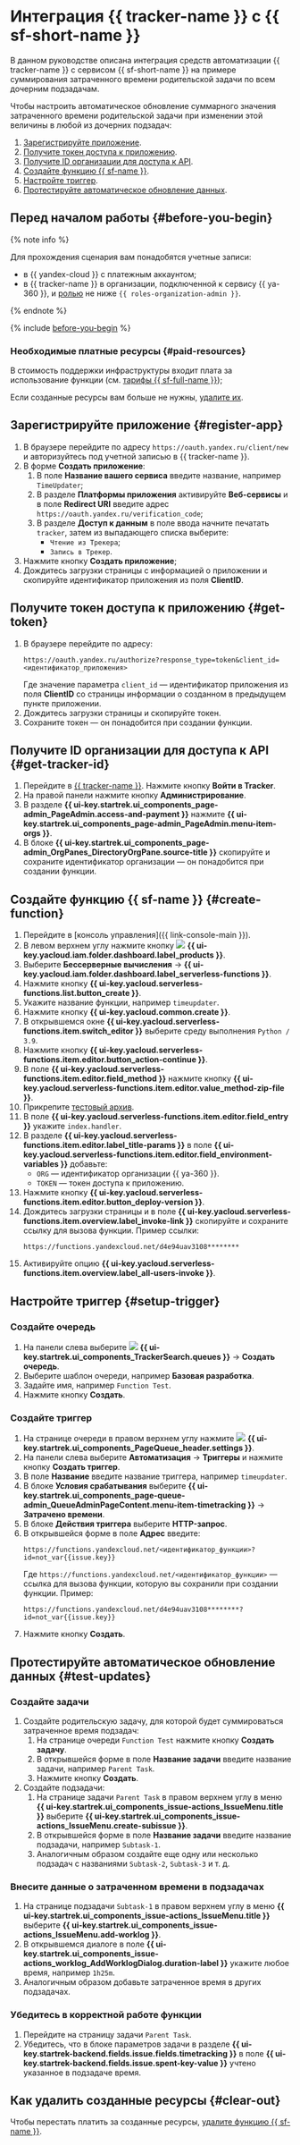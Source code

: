 # Интеграция {{ tracker-name }} с {{ sf-short-name }}

В данном руководстве описана интеграция средств автоматизации {{ tracker-name }} с сервисом {{ sf-short-name }} на примере суммирования затраченного времени родительской задачи по всем дочерним подзадачам.

Чтобы настроить автоматическое обновление суммарного значения затраченного времени родительской задачи при изменении этой величины в любой из дочерних подзадач:

1. [Зарегистрируйте приложение](#register-app).
1. [Получите токен доступа к приложению](#get-token).
1. [Получите ID организации для доступа к API](#get-tracker-id).
1. [Создайте функцию {{ sf-name }}](#create-function).
1. [Настройте триггер](#setup-trigger).
1. [Протестируйте автоматическое обновление данных](#test-updates).

## Перед началом работы {#before-you-begin}

{% note info %}

Для прохождения сценария вам понадобятся учетные записи:

* в {{ yandex-cloud }} с платежным аккаунтом;
* в {{ tracker-name }} в организации, подключенной к сервису {{ ya-360 }}, и [ролью](../../organization/security/index.md#service-roles) не ниже `{{ roles-organization-admin }}`.

{% endnote %}

{% include [before-you-begin](../../_tutorials/_tutorials_includes/before-you-begin.md) %}

### Необходимые платные ресурсы {#paid-resources}

В стоимость поддержки инфраструктуры входит плата за использование функции (см. [тарифы {{ sf-full-name }}](../../functions/pricing.md));

Если созданные ресурсы вам больше не нужны, [удалите их](#clear-out).

## Зарегистрируйте приложение {#register-app}

1. В браузере перейдите по адресу ` https://oauth.yandex.ru/client/new ` и авторизуйтесь под учетной записью в {{ tracker-name }}.
1. В форме **Создать приложение**:
	1. В поле **Название вашего сервиса** введите название, например `TimeUpdater`;
	1. В разделе **Платформы приложения** активируйте **Веб-сервисы** и в поле **Redirect URI** введите адрес ` https://oauth.yandex.ru/verification_code `;
	1. В разделе **Доступ к данным** в поле ввода начните печатать `tracker`, затем из выпадающего списка выберите:
		* `Чтение из Трекера`;
		* `Запись в Трекер`.
1. Нажмите кнопку **Создать приложение**;
1. Дождитесь загрузки страницы с информацией о приложении и скопируйте идентификатор приложения из поля **ClientID**. 

## Получите токен доступа к приложению {#get-token}

1. В браузере перейдите по адресу:
	```
	https://oauth.yandex.ru/authorize?response_type=token&client_id=<идентификатор_приложения> 
	```
	Где значение параметра `client_id` — идентификатор приложения из поля **ClientID** со страницы информации о созданном в предыдущем пункте приложении.
1. Дождитесь загрузки страницы и скопируйте токен.
1. Сохраните токен — он понадобится при создании функции.

## Получите ID организации для доступа к API {#get-tracker-id}

1. Перейдите в [{{ tracker-name }}](https://tracker.yandex.ru/). Нажмите кнопку **Войти в Tracker**.
1. На правой панели нажмите кнопку **Администрирование**.
1. В разделе **{{ ui-key.startrek.ui_components_page-admin_PageAdmin.access-and-payment }}** нажмите **{{ ui-key.startrek.ui_components_page-admin_PageAdmin.menu-item-orgs }}**.
1. В блоке **{{ ui-key.startrek.ui_components_page-admin_OrgPanes_DirectoryOrgPane.source-title }}** скопируйте и сохраните идентификатор организации — он понадобится при создании функции.

## Создайте функцию {{ sf-name }} {#create-function}

1. Перейдите в [консоль управления]({{ link-console-main }}).
1. В левом верхнем углу нажмите кнопку ![](../../_assets/console-icons/dots-9.svg) **{{ ui-key.yacloud.iam.folder.dashboard.label_products }}**.
1. Выберите **Бессерверные вычисления** → **{{ ui-key.yacloud.iam.folder.dashboard.label_serverless-functions }}**.
1. Нажмите кнопку **{{ ui-key.yacloud.serverless-functions.list.button_create }}**.
1. Укажите название функции, например `timeupdater`.
1. Нажмите кнопку **{{ ui-key.yacloud.common.create }}**.
1. В открывшемся окне **{{ ui-key.yacloud.serverless-functions.item.switch_editor }}** выберите среду выполнения `Python / 3.9`.
1. Нажмите кнопку **{{ ui-key.yacloud.serverless-functions.item.editor.button_action-continue }}**.
1. В поле **{{ ui-key.yacloud.serverless-functions.item.editor.field_method }}** нажмите кнопку **{{ ui-key.yacloud.serverless-functions.item.editor.value_method-zip-file }}**.
1. Прикрепите [тестовый архив](https://github.com/yandex-cloud-examples/yc-tracker-summarize-spent/blob/main/build/tracker-summarize-spent.zip).
1. В поле **{{ ui-key.yacloud.serverless-functions.item.editor.field_entry }}** укажите `index.handler`.
1. В разделе **{{ ui-key.yacloud.serverless-functions.item.editor.label_title-params }}** в поле **{{ ui-key.yacloud.serverless-functions.item.editor.field_environment-variables }}** добавьте:
   * `ORG` — идентификатор организации {{ ya-360 }}.
   * `TOKEN` — токен доступа к приложению.
1. Нажмите кнопку **{{ ui-key.yacloud.serverless-functions.item.editor.button_deploy-version }}**.
1. Дождитесь загрузки страницы и в поле **{{ ui-key.yacloud.serverless-functions.item.overview.label_invoke-link }}** скопируйте и сохраните ссылку для вызова функции.
	Пример ссылки:
	```
	https://functions.yandexcloud.net/d4e94uav3108********
	```
1. Активируйте опцию **{{ ui-key.yacloud.serverless-functions.item.overview.label_all-users-invoke }}**.

## Настройте триггер {#setup-trigger}

### Создайте очередь

1. На панели слева выберите ![](../../_assets/console-icons/layers-3-diagonal.svg) **{{ ui-key.startrek.ui_components_TrackerSearch.queues }}** → **Создать очередь**.
1. Выберите шаблон очереди, например **Базовая разработка**.
1. Задайте имя, например `Function Test`.
1. Нажмите кнопку **Создать**.

### Создайте триггер

1. На странице очереди в правом верхнем углу нажмите ![](../../_assets/console-icons/gear.svg) **{{ ui-key.startrek.ui_components_PageQueue_header.settings }}**.
1. На панели слева выберите **Автоматизация** → **Триггеры** и нажмите кнопку **Создать триггер**.
1. В поле **Название** введите название триггера, например `timeupdater`.
1. В блоке **Условия срабатывания** выберите **{{ ui-key.startrek.ui_components_page-queue-admin_QueueAdminPageContent.menu-item-timetracking }}**  → **Затрачено времени**.
1. В блоке **Действия триггера** выберите **HTTP-запрос**.
1. В открывшейся форме в поле **Адрес** введите:
	```
	https://functions.yandexcloud.net/<идентификатор_функции>?id=not_var{{issue.key}}
	```
	Где `https://functions.yandexcloud.net/<идентификатор_функции>` — ссылка для вызова функции, которую вы сохранили при создании функции.
	Пример:
	```
	https://functions.yandexcloud.net/d4e94uav3108********?id=not_var{{issue.key}}
	```
1. Нажмите кнопку **Создать**.

## Протестируйте автоматическое обновление данных {#test-updates}

### Создайте задачи

1. Создайте родительскую задачу, для которой будет суммироваться затраченное время подзадач:
	1. На странице очереди `Function Test` нажмите кнопку **Создать задачу**. 
	1. В открывшейся форме в поле **Название задачи** введите название задачи, например `Parent Task`.
	1. Нажмите кнопку **Создать**.
1. Создайте подзадачи:
	1. На странице задачи `Parent Task` в правом верхнем углу в меню **{{ ui-key.startrek.ui_components_issue-actions_IssueMenu.title }}** выберите **{{ ui-key.startrek.ui_components_issue-actions_IssueMenu.create-subissue }}**.
	1. В открывшейся форме в поле **Название задачи** введите название подзадачи, например `Subtask-1`.
	1. Аналогичным образом создайте еще одну или несколько подзадач с названиями `Subtask-2`, `Subtask-3` и т. д.

### Внесите данные о затраченном времени в подзадачах

1. На странице подзадачи `Subtask-1` в правом верхнем углу в меню **{{ ui-key.startrek.ui_components_issue-actions_IssueMenu.title }}** выберите **{{ ui-key.startrek.ui_components_issue-actions_IssueMenu.add-worklog }}**.
1. В открывшемся диалоге в поле **{{ ui-key.startrek.ui_components_issue-actions_worklog_AddWorklogDialog.duration-label }}** укажите любое время, например `1h25m`.
1. Аналогичным образом добавьте затраченное время в других подзадачах.

### Убедитесь в корректной работе функции 

1. Перейдите на страницу задачи `Parent Task`.
1. Убедитесь, что в блоке параметров задачи в разделе **{{ ui-key.startrek-backend.fields.issue.fields.timetracking }}** в поле **{{ ui-key.startrek-backend.fields.issue.spent-key-value }}** учтено указанное в подзадаче время.

## Как удалить созданные ресурсы {#clear-out}

Чтобы перестать платить за созданные ресурсы, [удалите функцию {{ sf-name }}](../../functions/operations/function/function-delete.md).
